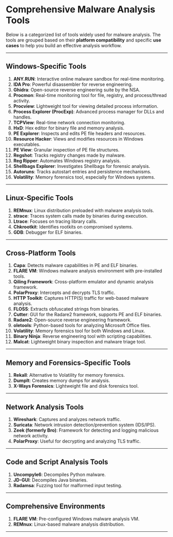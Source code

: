 # Comprehensive Malware Analysis Tools

Below is a categorized list of tools widely used for malware analysis. The tools are grouped based on their **platform compatibility** and specific **use cases** to help you build an effective analysis workflow.

---

## Windows-Specific Tools

1. **ANY.RUN**: Interactive online malware sandbox for real-time monitoring.
2. **IDA Pro**: Powerful disassembler for reverse engineering.
3. **Ghidra**: Open-source reverse engineering suite by the NSA.
4. **Procmon**: Real-time monitoring tool for file, registry, and process/thread activity.
5. **Procview**: Lightweight tool for viewing detailed process information.
6. **Process Explorer (ProcExp)**: Advanced process manager for DLLs and handles.
7. **TCPView**: Real-time network connection monitoring.
8. **HxD**: Hex editor for binary file and memory analysis.
9. **PE Explorer**: Inspects and edits PE file headers and resources.
10. **Resource Hacker**: Views and modifies resources in Windows executables.
11. **PE View**: Granular inspection of PE file structures.
12. **Regshot**: Tracks registry changes made by malware.
13. **Reg Ripper**: Automates Windows registry analysis.
14. **Shellbags Explorer**: Investigates Shellbags for forensic analysis.
15. **Autoruns**: Tracks autostart entries and persistence mechanisms.
16. **Volatility**: Memory forensics tool, especially for Windows systems.

---

## Linux-Specific Tools

1. **REMnux**: Linux distribution preloaded with malware analysis tools.
2. **strace**: Traces system calls made by binaries during execution.
3. **Ltrace**: Focuses on tracing library calls.
4. **Chkrootkit**: Identifies rootkits on compromised systems.
5. **GDB**: Debugger for ELF binaries.

---

## Cross-Platform Tools

1. **Capa**: Detects malware capabilities in PE and ELF binaries.
2. **FLARE VM**: Windows malware analysis environment with pre-installed tools.
3. **Qiling Framework**: Cross-platform emulator and dynamic analysis framework.
4. **PolarProxy**: Intercepts and decrypts TLS traffic.
5. **HTTP Toolkit**: Captures HTTP(S) traffic for web-based malware analysis.
6. **FLOSS**: Extracts obfuscated strings from binaries.
7. **Cutter**: GUI for the Radare2 framework, supports PE and ELF binaries.
8. **Radare2**: Open-source reverse engineering framework.
9. **oletools**: Python-based tools for analyzing Microsoft Office files.
10. **Volatility**: Memory forensics tool for both Windows and Linux.
11. **Binary Ninja**: Reverse engineering tool with scripting capabilities.
12. **Malcat**: Lightweight binary inspection and malware triage tool.

---

## Memory and Forensics-Specific Tools

1. **Rekall**: Alternative to Volatility for memory forensics.
2. **DumpIt**: Creates memory dumps for analysis.
3. **X-Ways Forensics**: Lightweight file and disk forensics tool.

---

## Network Analysis Tools

1. **Wireshark**: Captures and analyzes network traffic.
2. **Suricata**: Network intrusion detection/prevention system (IDS/IPS).
3. **Zeek (formerly Bro)**: Framework for detecting and logging malicious network activity.
4. **PolarProxy**: Useful for decrypting and analyzing TLS traffic.

---

## Code and Script Analysis Tools

1. **Uncompyle6**: Decompiles Python malware.
2. **JD-GUI**: Decompiles Java binaries.
3. **Radamsa**: Fuzzing tool for malformed input testing.

---

## Comprehensive Environments

1. **FLARE VM**: Pre-configured Windows malware analysis VM.
2. **REMnux**: Linux-based malware analysis distribution.

---

